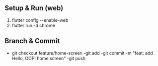 ## Setup & Run (web)
1. flutter config --enable-web
2. flutter run -d chrome

## Branch & Commit
- git checkout feature/home-screen
-git add
-git commit -m "feat: add Hello, OOP! home screen"
-git push
